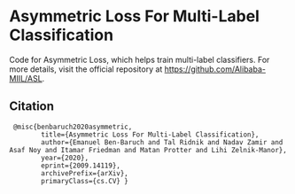 # Asymmetric Loss For Multi-Label Classification
Code for Asymmetric Loss, which helps train multi-label classifiers. For more details, visit the official repository at https://github.com/Alibaba-MIIL/ASL. 

## Citation
```
 @misc{benbaruch2020asymmetric, 
        title={Asymmetric Loss For Multi-Label Classification}, 
        author={Emanuel Ben-Baruch and Tal Ridnik and Nadav Zamir and Asaf Noy and Itamar Friedman and Matan Protter and Lihi Zelnik-Manor}, 
        year={2020}, 
        eprint={2009.14119},
        archivePrefix={arXiv}, 
        primaryClass={cs.CV} }
```
